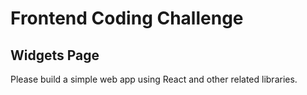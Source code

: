 # Frontend Coding Challenge

## Widgets Page

Please build a simple web app using React and other related libraries.

